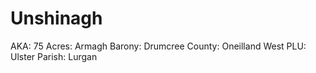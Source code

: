 # Unshinagh

AKA: 75
Acres: Armagh
Barony: Drumcree
County: Oneilland West
PLU: Ulster
Parish: Lurgan